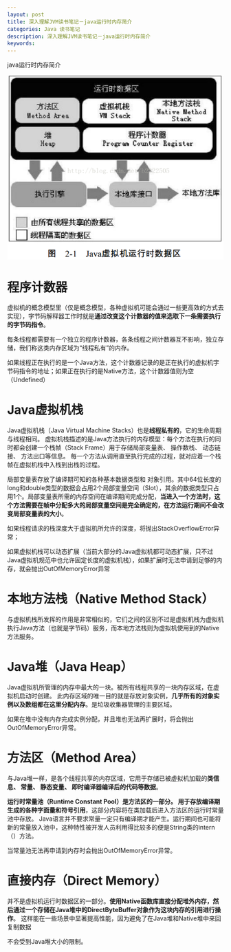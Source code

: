 ```yaml
---
layout: post
title: 深入理解JVM读书笔记－java运行时内存简介
categories: Java 读书笔记
description: 深入理解JVM读书笔记－java运行时内存简介
keywords: 
---
```


java运行时内存简介


![](/images/posts/2015-09-12-jvm-book-1-memory.md/1.png)



# 程序计数器


虚拟机的概念模型里（仅是概念模型，各种虚拟机可能会通过一些更高效的方式去实现），字节码解释器工作时就是**通过改变这个计数器的值来选取下一条需要执行的字节码指令**。

每条线程都需要有一个独立的程序计数器，各条线程之间计数器互不影响，独立存储，我们称这类内存区域为“线程私有”的内存。

如果线程正在执行的是一个Java方法，这个计数器记录的是正在执行的虚拟机字节码指令的地址；如果正在执行的是Native方法，这个计数器值则为空（Undefined）


# Java虚拟机栈


Java虚拟机栈（Java Virtual Machine Stacks）也是**线程私有的**，它的生命周期与线程相同。 虚拟机栈描述的是Java方法执行的内存模型：每个方法在执行的同时都会创建一个栈帧（Stack Frame）用于存储局部变量表、 操作数栈、 动态链接、 方法出口等信息。 每一个方法从调用直至执行完成的过程，就对应着一个栈帧在虚拟机栈中入栈到出栈的过程。

局部变量表存放了编译期可知的各种基本数据类型和 对象引用。其中64位长度的long和double类型的数据会占用2个局部变量空间（Slot），其余的数据类型只占用1个。局部变量表所需的内存空间在编译期间完成分配，**当进入一个方法时，这个方法需要在帧中分配多大的局部变量空间是完全确定的，在方法运行期间不会改变局部变量表的大小**。

如果线程请求的栈深度大于虚拟机所允许的深度，将抛出StackOverflowError异常；

如果虚拟机栈可以动态扩展（当前大部分的Java虚拟机都可动态扩展，只不过Java虚拟机规范中也允许固定长度的虚拟机栈），如果扩展时无法申请到足够的内存，就会抛出OutOfMemoryError异常


# 本地方法栈（Native Method Stack）


与虚拟机栈所发挥的作用是非常相似的，它们之间的区别不过是虚拟机栈为虚拟机执行Java方法（也就是字节码）服务，而本地方法栈则为虚拟机使用到的Native方法服务。


# Java堆（Java Heap）


Java虚拟机所管理的内存中最大的一块。被所有线程共享的一块内存区域，在虚拟机启动时创建。 此内存区域的唯一目的就是存放对象实例，**几乎所有的对象实例以及数组都在这里分配内存**。是垃圾收集器管理的主要区域。

如果在堆中没有内存完成实例分配，并且堆也无法再扩展时，将会抛出OutOfMemoryError异常。


# 方法区（Method Area）

与Java堆一样，是各个线程共享的内存区域，它用于存储已被虚拟机加载的**类信息、 常量、 静态变量、 即时编译器编译后的代码等数据**。

**运行时常量池（Runtime Constant Pool）**是方法区的一部分。
用于存放编译期生成的**各种字面量和符号引用**，这部分内容将在类加载后进入方法区的运行时常量池中存放。
Java语言并不要求常量一定只有编译期才能产生。运行期间也可能将新的常量放入池中，这种特性被开发人员利用得比较多的便是String类的intern（）方法。

当常量池无法再申请到内存时会抛出OutOfMemoryError异常。


# 直接内存（Direct Memory）

并不是虚拟机运行时数据区的一部分。**使用Native函数库直接分配堆外内存，然后通过一个存储在Java堆中的DirectByteBuffer对象作为这块内存的引用进行操作**。 这样能在一些场景中显著提高性能，因为避免了在Java堆和Native堆中来回复制数据

不会受到Java堆大小的限制。


